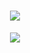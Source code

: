 <h1 align="center">
  <a href="https://sunguoqi.com/">
    <img src="https://readme-typing-svg.herokuapp.com/?lines=printf(%22Welcome+World!%22);你好，世界！&center=true&size=27">
  </a>
</h1>

<div align="center">
    <img  src="https://github-readme-streak-stats.herokuapp.com/?user=zsuh&theme=dark&hide_border=true" />
</div>
